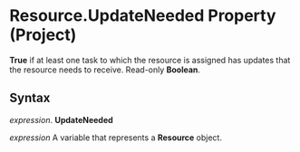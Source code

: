 
# Resource.UpdateNeeded Property (Project)

 **True** if at least one task to which the resource is assigned has updates that the resource needs to receive. Read-only **Boolean**.


## Syntax

 _expression_. **UpdateNeeded**

 _expression_ A variable that represents a **Resource** object.

